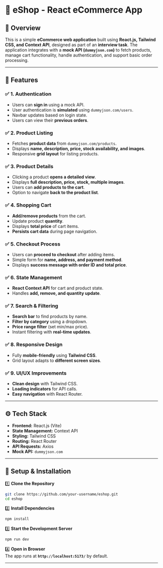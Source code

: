 # 🛒 eShop - React eCommerce App  

## 📌 **Overview**  
This is a simple **eCommerce web application** built using **React.js, Tailwind CSS, and Context API**, designed as part of an **interview task**. The application integrates with a **mock API (`dummyjson.com`)** to fetch products, manage cart functionality, handle authentication, and support basic order processing.  

---

## 🚀 **Features**  

### ✅ **1. Authentication**  
- Users can **sign in** using a mock API.  
- User authentication is **simulated** using `dummyjson.com/users`.  
- Navbar updates based on login state.  
- Users can view their **previous orders**.  

### ✅ **2. Product Listing**  
- Fetches **product data** from `dummyjson.com/products`.  
- Displays **name, description, price, stock availability, and images**.  
- Responsive **grid layout** for listing products.  

### ✅ **3. Product Details**  
- Clicking a product **opens a detailed view**.  
- Displays **full description, price, stock, multiple images**.  
- Users can **add products to the cart**.  
- Option to navigate **back to the product list**.  

### ✅ **4. Shopping Cart**  
- **Add/remove products** from the cart.  
- Update product **quantity**.  
- Displays **total price** of cart items.  
- **Persists cart data** during page navigation.  

### ✅ **5. Checkout Process**  
- Users can **proceed to checkout** after adding items.  
- Simple form for **name, address, and payment method**.  
- Displays **success message with order ID and total price**.  

### ✅ **6. State Management**  
- **React Context API** for cart and product state.  
- Handles **add, remove, and quantity update**.  

### ✅ **7. Search & Filtering**  
- **Search bar** to find products by name.  
- **Filter by category** using a dropdown.  
- **Price range filter** (set min/max price).  
- Instant filtering with **real-time updates**.  

### ✅ **8. Responsive Design**  
- Fully **mobile-friendly** using **Tailwind CSS**.  
- Grid layout adapts to **different screen sizes**.  

### ✅ **9. UI/UX Improvements**  
- **Clean design** with Tailwind CSS.  
- **Loading indicators** for API calls.  
- **Easy navigation** with React Router.  

---

## ⚙️ **Tech Stack**  
- **Frontend:** React.js (Vite)  
- **State Management:** Context API  
- **Styling:** Tailwind CSS  
- **Routing:** React Router  
- **API Requests:** Axios  
- **Mock API:** `dummyjson.com`  

---


## 🚀 **Setup & Installation**  
1️⃣ **Clone the Repository**  
```bash
git clone https://github.com/your-username/eshop.git
cd eshop
```

2️⃣ **Install Dependencies**  
```bash
npm install
```

3️⃣ **Start the Development Server**  
```bash
npm run dev
```

4️⃣ **Open in Browser**  
The app runs at **`http://localhost:5173/`** by default.  

---
